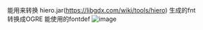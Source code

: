 能用来转换 hiero.jar(https://libgdx.com/wiki/tools/hiero) 生成的fnt   
转换成OGRE 能使用的fontdef
![image]([https://github.com/用户名/仓库名/blob/分支名/图片文件路径](https://github.com/only233k3/imgpublic/blob/main/X-Morph/Hiero%202.jpg))
